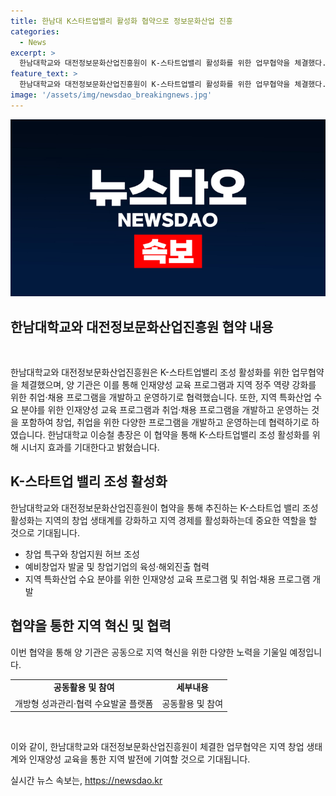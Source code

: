 ```yaml
---
title: 한남대 K스타트업밸리 활성화 협약으로 정보문화산업 진흥
categories:
  - News
excerpt: >
  한남대학교와 대전정보문화산업진흥원이 K-스타트업밸리 활성화를 위한 업무협약을 체결했다. 양 기관은 K-스타트업밸리 조성을 위해 인적·물적 인프라를 공동 활용하며, 창업 특구와 창업지원 허브 조성, 예비창업자 발굴, 창업기업 육성과 해외진출 협력을 목표로 함. 또한 인재양성 교육 프로그램과 취업·채용 프로그램의 개발과 운영을 위한 협력에도 나선다. 이를 통해 지역 혁신을 위한 성과관리·협력 수요발굴 플랫폼의 공동활용과 참여도 추진할 예정이다.
feature_text: >
  한남대학교와 대전정보문화산업진흥원이 K-스타트업밸리 활성화를 위한 업무협약을 체결했다. 양 기관은 K-스타트업밸리 조성을 위해 인적·물적 인프라를 공동 활용하며, 창업 특구와 창업지원 허브 조성, 예비창업자 발굴, 창업기업 육성과 해외진출 협력을 목표로 함. 또한 인재양성 교육 프로그램과 취업·채용 프로그램의 개발과 운영을 위한 협력에도 나선다. 이를 통해 지역 혁신을 위한 성과관리·협력 수요발굴 플랫폼의 공동활용과 참여도 추진할 예정이다.
image: '/assets/img/newsdao_breakingnews.jpg'
---
```


<p><img src="/assets/img/newsdao_breakingnews.jpg" alt="bookingtag 속보" /></p>

<h2 data-ke-size="size26">한남대학교와 대전정보문화산업진흥원 협약 내용</h2>

<p data-ke-size="size16">&nbsp;</p>

<p>한남대학교와 대전정보문화산업진흥원은 K-스타트업밸리 조성 활성화를 위한 업무협약을 체결했으며, 양 기관은 이를 통해 인재양성 교육 프로그램과 지역 정주 역량 강화를 위한 취업·채용 프로그램을 개발하고 운영하기로 협력했습니다. 또한, 지역 특화산업 수요 분야를 위한 인재양성 교육 프로그램과 취업·채용 프로그램을 개발하고 운영하는 것을 포함하여 창업, 취업을 위한 다양한 프로그램을 개발하고 운영하는데 협력하기로 하였습니다. 한남대학교 이승철 총장은 이 협약을 통해 K-스타트업밸리 조성 활성화를 위해 시너지 효과를 기대한다고 밝혔습니다.</p>

<h2 data-ke-size="size26">K-스타트업 밸리 조성 활성화</h2>

<p data-ke-size="size16">한남대학교와 대전정보문화산업진흥원이 협약을 통해 추진하는 K-스타트업 밸리 조성 활성화는 지역의 창업 생태계를 강화하고 지역 경제를 활성화하는데 중요한 역할을 할 것으로 기대됩니다.</p>

<ul>
  <li>창업 특구와 창업지원 허브 조성</li>
  <li>예비창업자 발굴 및 창업기업의 육성·해외진출 협력</li>
  <li>지역 특화산업 수요 분야를 위한 인재양성 교육 프로그램 및 취업·채용 프로그램 개발</li>
</ul>

<h2 data-ke-size="size26">협약을 통한 지역 혁신 및 협력</h2>

<p data-ke-size="size16">이번 협약을 통해 양 기관은 공동으로 지역 혁신을 위한 다양한 노력을 기울일 예정입니다.</p>

<table>
  <tr>
    <td style="text-align: center; height: 17px;"><b>공동활용 및 참여</b></td>
    <td style="text-align: center; height: 17px;"><b>세부내용</b></td>
  </tr>
  <tr>
    <td style="text-align: center; height: 17px;">개방형 성과관리·협력 수요발굴 플랫폼</td>
    <td style="text-align: center; height: 17px;">공동활용 및 참여</td>
  </tr>
</table>

<p data-ke-size="size16">&nbsp;</p>

<p>이와 같이, 한남대학교와 대전정보문화산업진흥원이 체결한 업무협약은 지역 창업 생태계와 인재양성 교육을 통한 지역 발전에 기여할 것으로 기대됩니다.</p>
실시간 뉴스 속보는, <a href="https://newsdao.kr" rel="dofollow">https://newsdao.kr</a>


